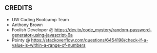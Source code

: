 ## CREDITS

- UW Coding Bootcamp Team
- Anthony Brown
- Foolish Developer @ https://dev.to/code_mystery/random-password-generator-using-javascript-6a
- Pointy @ https://stackoverflow.com/questions/6454198/check-if-a-value-is-within-a-range-of-numbers
